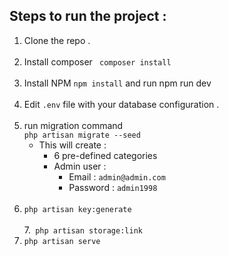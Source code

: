 ## Steps to run the project : 
1. Clone the repo .  <br> <br>
2. Install composer 
   ` composer install`  <br> <br>
3. Install NPM `npm install`  and run npm run dev<br> <br>
4. Edit `.env` file with your database configuration .  <br> <br>
5. run migration command <br>
    `php artisan migrate --seed`
   * This will create :
     - 6 pre-defined categories
     - Admin user :
        - Email : `admin@admin.com`
        - Password : `admin1998`  <br> <br>
6. `php artisan key:generate`  <br> <br>
7.` php artisan storage:link` <br>
8. `php artisan serve`
